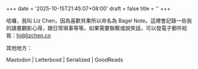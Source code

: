 +++
date = '2025-10-15T21:45:07+08:00'
draft = false
title = ''
+++

哈囉，我叫 Liz Chen，因為喜歡貝果所以命名為 Bagel Note。這裡會記錄一些我的讀書觀影心得，跟日常瑣事等等。如果需要聯繫或說笑話，可以發電子郵件給我：hi@lizchen.co

其他地方：

Mastodon | Letterboxd | Serialized | GoodReads
